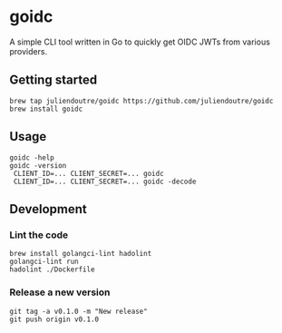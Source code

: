 # goidc

A simple CLI tool written in Go to quickly get OIDC JWTs from various providers.

## Getting started

```shell
brew tap juliendoutre/goidc https://github.com/juliendoutre/goidc
brew install goidc
```

## Usage

```shell
goidc -help
goidc -version
 CLIENT_ID=... CLIENT_SECRET=... goidc
 CLIENT_ID=... CLIENT_SECRET=... goidc -decode
```

## Development

### Lint the code

```shell
brew install golangci-lint hadolint
golangci-lint run
hadolint ./Dockerfile
```

### Release a new version

```shell
git tag -a v0.1.0 -m "New release"
git push origin v0.1.0
```
